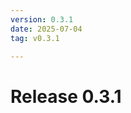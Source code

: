 ```yaml
---
version: 0.3.1
date: 2025-07-04
tag: v0.3.1

---
```


# Release 0.3.1

<!-- New entries will be added here -->

